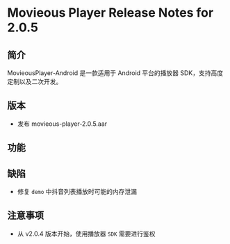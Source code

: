 # Movieous Player Release Notes for 2.0.5

## 简介

MovieousPlayer-Android 是一款适用于 Android 平台的播放器 SDK，支持高度定制以及二次开发。

## 版本

- 发布 movieous-player-2.0.5.aar

## 功能

## 缺陷

- 修复 `demo` 中抖音列表播放时可能的内存泄漏

## 注意事项

- 从 v2.0.4 版本开始，使用播放器 `SDK` 需要进行鉴权
